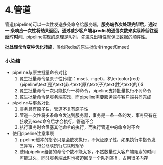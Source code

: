 # 4.管道

管道(pipeline)可以一次性发送多条命令给服务端，**服务端依次处理完毕后，通过一 条响应一次性将结果返回，通过减少客户端与redis的通信次数来实现降低往返延时时间**。pipeline实现的原理是队列，先进先出特性就保证数据的顺序性。

**批处理命令变种优化措施**，类似Redis的原生批命令(mget和mset)

### 小总结

- pipeline与原生批量命令对比
    1. 原生批量命令是原子性(例如：mset、mget)，$\textcolor{red}{pipeline\text{是}\text{非}\text{原}\text{子}\text{性}\text{的}}$
    2. 原生批量命令一次只能执行一种命令，pipeline支持批量执行不同命令
    3. 原生批量命令是服务端实现，而pipeline需要服务端与客户端共同完成
- pipeline与事务对比
    1. 事务具有原子性，管道不具有原子性
    2. 管道一次性将多条命令发送到服务器，事务是一条一条的发，事务只有在接收到exec命令后才会执行，管道不会
    3. 执行事务时会阻塞其他命令的执行，而执行管道中的命令时不会
- 使用pipeline注意事项
    1. pipeline缓冲的指令只是会依次执行，不保证原子性，如果执行中指令发生异常，将会继续执行后续的指令
    2. 使用pipeline组装的命令个数不能太多，不然数量过大客户端阻塞的时间可能过久，同时服务端此时也被迫回复一个队列答复，占用很多内存